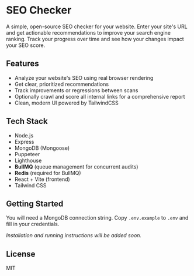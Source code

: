 # SEO Checker

A simple, open-source SEO checker for your website. Enter your site's URL and get actionable recommendations to improve your search engine ranking. Track your progress over time and see how your changes impact your SEO score.

## Features
- Analyze your website's SEO using real browser rendering
- Get clear, prioritized recommendations
- Track improvements or regressions between scans
- Optionally crawl and score all internal links for a comprehensive report
- Clean, modern UI powered by TailwindCSS

## Tech Stack

- Node.js
- Express
- MongoDB (Mongoose)
- Puppeteer
- Lighthouse
- **BullMQ** (queue management for concurrent audits)
- **Redis** (required for BullMQ)
- React + Vite (frontend)
- Tailwind CSS

## Getting Started

You will need a MongoDB connection string. Copy `.env.example` to `.env` and fill in your credentials.

_Installation and running instructions will be added soon._

## License
MIT 